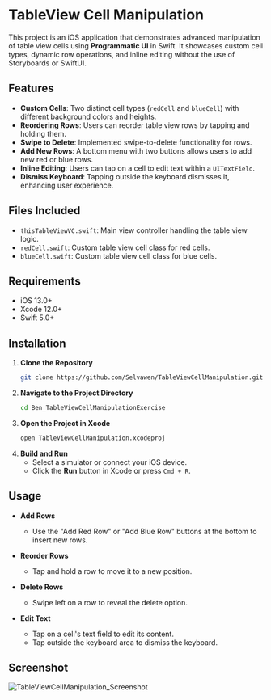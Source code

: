 # TableView Cell Manipulation

This project is an iOS application that demonstrates advanced manipulation of table view cells using **Programmatic UI** in Swift. It showcases custom cell types, dynamic row operations, and inline editing without the use of Storyboards or SwiftUI.

## Features

- **Custom Cells**: Two distinct cell types (`redCell` and `blueCell`) with different background colors and heights.
- **Reordering Rows**: Users can reorder table view rows by tapping and holding them.
- **Swipe to Delete**: Implemented swipe-to-delete functionality for rows.
- **Add New Rows**: A bottom menu with two buttons allows users to add new red or blue rows.
- **Inline Editing**: Users can tap on a cell to edit text within a `UITextField`.
- **Dismiss Keyboard**: Tapping outside the keyboard dismisses it, enhancing user experience.

## Files Included

- `thisTableViewVC.swift`: Main view controller handling the table view logic.
- `redCell.swift`: Custom table view cell class for red cells.
- `blueCell.swift`: Custom table view cell class for blue cells.

## Requirements

- iOS 13.0+
- Xcode 12.0+
- Swift 5.0+

## Installation

1. **Clone the Repository**
   ```bash
   git clone https://github.com/Selvawen/TableViewCellManipulation.git
   ```
2. **Navigate to the Project Directory**
   ```bash
   cd Ben_TableViewCellManipulationExercise
   ```
3. **Open the Project in Xcode**
   ```bash
   open TableViewCellManipulation.xcodeproj
   ```
4. **Build and Run**
   - Select a simulator or connect your iOS device.
   - Click the **Run** button in Xcode or press `Cmd + R`.

## Usage

- **Add Rows**
  - Use the "Add Red Row" or "Add Blue Row" buttons at the bottom to insert new rows.
  
- **Reorder Rows**
  - Tap and hold a row to move it to a new position.
  
- **Delete Rows**
  - Swipe left on a row to reveal the delete option.
  
- **Edit Text**
  - Tap on a cell's text field to edit its content.
  - Tap outside the keyboard area to dismiss the keyboard.

## Screenshot
![TableViewCellManipulation_Screenshot](https://github.com/user-attachments/assets/d78c64b6-7f13-4b1a-9d2e-681f37d881b6)
